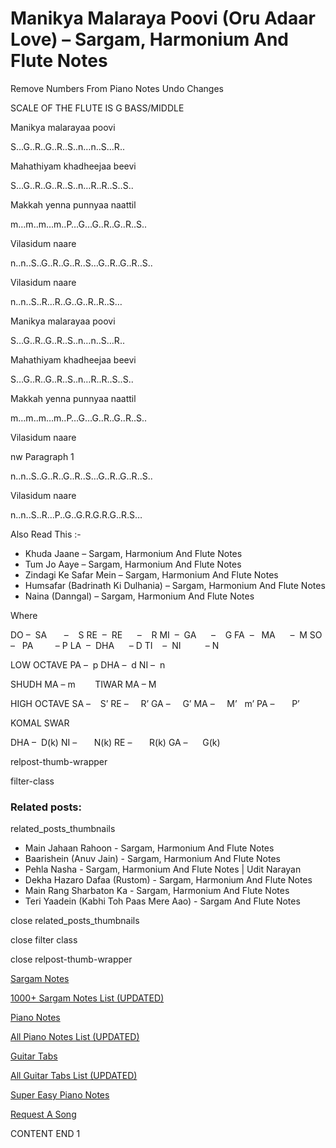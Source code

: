 
# Manikya Malaraya Poovi (Oru Adaar Love) – Sargam, Harmonium And Flute Notes

Remove Numbers From Piano Notes
Undo Changes

SCALE OF THE FLUTE IS G BASS/MIDDLE

Manikya malarayaa poovi

S…G..R..G..R..S..n…n..S…R..

Mahathiyam khadheejaa beevi

S…G..R..G..R..S..n…R..R..S..S..

Makkah yenna punnyaa naattil

m…m..m…m..P…G…G..R..G..R..S..

Vilasidum naare

n..n..S..G..R..G..R..S…G..R..G..R..S..

Vilasidum naare

n..n..S..R…R..G..G..R..R..S…

Manikya malarayaa poovi

S…G..R..G..R..S..n…n..S…R..

Mahathiyam khadheejaa beevi

S…G..R..G..R..S..n…R..R..S..S..

Makkah yenna punnyaa naattil

m…m..m…m..P…G…G..R..G..R..S..

Vilasidum naare

nw Paragraph 1

n..n..S..G..R..G..R..S…G..R..G..R..S..

Vilasidum naare

n..n..S..R…P..G..G.R.G.R.G..R.S…

Also Read This :-

* Khuda Jaane – Sargam, Harmonium And Flute Notes
* Tum Jo Aaye – Sargam, Harmonium And Flute Notes
* Zindagi Ke Safar Mein – Sargam, Harmonium And Flute Notes
* Humsafar (Badrinath Ki Dulhania) – Sargam, Harmonium And Flute Notes
* Naina (Danngal) – Sargam, Harmonium And Flute Notes

Where

DO –  SA       –    S
RE  –  RE      –    R
MI  –  GA      –    G
FA  –   MA      –  M
SO  –   PA         – P
LA  –  DHA      – D
TI    –  NI          – N

LOW OCTAVE
PA –  p
DHA –  d
NI –  n

SHUDH MA – m        TIWAR MA – M

HIGH OCTAVE
SA –    S’
RE –     R’
GA –     G’
MA –     M’   m’
PA –       P’

KOMAL SWAR

DHA –  D(k)
NI –       N(k)
RE –       R(k)
GA –      G(k)

relpost-thumb-wrapper

filter-class

### Related posts:

related_posts_thumbnails

* Main Jahaan Rahoon - Sargam, Harmonium And Flute Notes
* Baarishein (Anuv Jain) - Sargam, Harmonium And Flute Notes
* Pehla Nasha - Sargam, Harmonium And Flute Notes | Udit Narayan
* Dekha Hazaro Dafaa (Rustom) - Sargam, Harmonium And Flute Notes
* Main Rang Sharbaton Ka - Sargam, Harmonium And Flute Notes
* Teri Yaadein (Kabhi Toh Paas Mere Aao) - Sargam And Flute Notes

close related_posts_thumbnails

close filter class

close relpost-thumb-wrapper

[Sargam Notes](https://www.notationsworld.com/sargam-notes.html)

[1000+ Sargam Notes List (UPDATED)](https://www.notationsworld.com/all-songs-list-sargam-notes.html)

[Piano Notes](https://www.notationsworld.com/piano-notes.html)

[All Piano Notes List (UPDATED)](https://www.notationsworld.com/all-songs-list-piano-notes.html)

[Guitar Tabs](https://www.notationsworld.com/guitar-tabs.html)

[All Guitar Tabs List (UPDATED)](https://www.notationsworld.com/all-songs-list-guitar-tabs.html)

[Super Easy Piano Notes](https://studywall.in/)

[Request A Song](https://www.notationsworld.com/request-a-song.html)

CONTENT END 1

